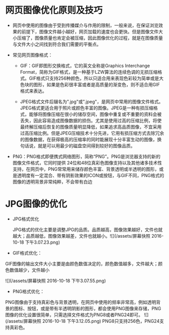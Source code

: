 # 网页图像优化原则及技巧

 - 网页中使用的图像由于受到传播媒介与作用的限制，一般来说，在保证浏览效果的前提下，图像文件越小越好，网页加载的速度也会更快。但是图像文件大小压缩了，图像质量也肯定会被压缩，因此图像优化的过程，就是在图像质量与文件大小之间找到符合我们需要的平衡点。

- 常见网页图像格式：

  - GIF：GIF即图形交换格式，它的英文全称是Graphics Interchange Format，简称为GIF格式，是一种基于LZW算法的连续色调的无损压缩格式。GIF格式只支持256种颜色，所以只适合用来表现色彩较为简单或是大色块的图形，如果是色彩很丰富或者是高质量的渐变色，则不适合用GIF格式来表达。

  - JPEG格式文件后辍名为".jpg"或".jpeg"，是网页中常用的图像文件格式。JPEG格式更适合用于照片或颜色丰富的图像。JPEG是一种有损压缩格式，能够将图像压缩在很小的储存空间，图像中重复或不重要的资料会被丢失，因此容易造成图像数据的损伤。尤其是使用过高的压缩比例，将使最终解压缩后恢复的图像质量明显降低，如果追求高品质图像，不宜采用过高压缩比例。但是JPEG压缩技术十分先进，它用有损压缩方式去除冗余的图像数据，在获得极高的压缩率的同时能展现十分丰富生动的图像，换句话说，就是可以用最少的磁盘空间得到较好的图像品质。

 - PNG：PNG格式即便携式网络图形，简称“PNG”。PNG是浏览器支持的新的图像文件格式，它同时提供 24位和48位真彩色图像支持以及其他诸多技术性支持，在网页中，PNG常常用来储存颜色丰富、背景透明或半透明的图形，或是透明度有一定混合、带有阴影效果的ICON或按钮，与GIF不同，PNG格式的图像的透明背景非常纯粹，不会带有白边


# JPG图像的优化

 - JPG格式优化

   JPG格式的优化主要是调整JPG的品质。品质越高，图像效果越好，文件也就越大；品质越低，图像效果越差，文件也就越小。![](/assets/屏幕快照 2016-10-18 下午3.07.23.png)

- GIF格式优化： 

 GIF图像的输出文件大小主要是由颜色数值决定的，颜色数值越多，文件越大；颜色数值越少，文件越小
  
  ![](/assets/屏幕快照 2016-10-18 下午3.07.55.png)


 - PNG格式优化：

 PNG图像由于支持真彩色与背景透明，在网页中使用的频率非常高，例如透明背景的图标、按钮，或是带有半透明阴影的图形，都会使用PNG图像来存储，PNG图像的优化设置很简单，只需选择文件格式为PNG8或者PNG24即可。
![](/assets/屏幕快照 2016-10-18 下午3.12.05.png)
 PNG8只支持256色，PNG24支持真彩色。


